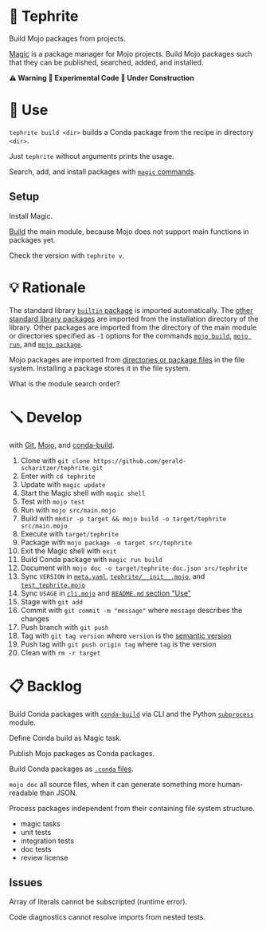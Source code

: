 # 🌋 Tephrite

Build Mojo packages from projects.

[Magic](https://docs.modular.com/magic/) is a package manager for Mojo projects.
Build Mojo packages such that they can be published, searched, added, and installed.

**⚠️ Warning 🧪 Experimental Code 🚧 Under Construction**

# 🔌 Use

`tephrite build <dir>` builds a Conda package from the recipe in directory `<dir>`.

Just `tephrite` without arguments prints the usage.

Search, add, and install packages with [`magic` commands](https://docs.modular.com/magic/commands).

## Setup

Install Magic.

[Build](#-develop) the main module, because Mojo does not support main functions in packages yet.

Check the version with `tephrite v`.

# 💡 Rationale

The standard library [`builtin` package](https://docs.modular.com/mojo/stdlib/builtin/) is imported automatically.
The [other standard library packages](https://docs.modular.com/mojo/stdlib/algorithm/functional/)
are imported from the installation directory of the library.
Other packages are imported from the directory of the main module
or directories specified as `-I` options for the commands
[`mojo build`](https://docs.modular.com/mojo/cli/build#-i-path),
[`mojo run`](https://docs.modular.com/mojo/cli/run#-i-path), and
[`mojo package`](https://docs.modular.com/mojo/cli/package#-i-path).

Mojo packages are imported from [directories or package files](https://docs.modular.com/mojo/manual/packages) in the file system.
Installing a package stores it in the file system.

What is the module search order?

# 🪛 Develop

with [Git](https://git-scm.com/book),
[Mojo](https://docs.modular.com/mojo/manual/), and
[conda-build](https://docs.conda.io/projects/conda-build/en/stable/).

1. Clone with `git clone https://github.com/gerald-scharitzer/tephrite.git`
2. Enter with `cd tephrite`
3. Update with `magic update`
4. Start the Magic shell with `magic shell`
5. Test with `mojo test`
6. Run with `mojo src/main.mojo`
7. Build with `mkdir -p target && mojo build -o target/tephrite src/main.mojo`
8. Execute with `target/tephrite`
9. Package with `mojo package -o target src/tephrite`
10. Exit the Magic shell with `exit`
11. Build Conda package with `magic run build`
12. Document with `mojo doc -o target/tephrite-doc.json src/tephrite`
13. Sync `VERSION` in [`meta.yaml`](meta.yaml), [`tephrite/__init__.mojo`](src/tephrite/__init__.mojo), and [`test_tephrite.mojo`](src/test_tephrite.mojo)
14. Sync `USAGE` in [`cli.mojo`](src/cli.mojo) and [`README.md` section "Use"](#-use)
15. Stage with `git add`
16. Commit with `git commit -m "message"` where `message` describes the changes
17. Push branch with `git push`
18. Tag with `git tag version` where `version` is the [semantic version](https://semver.org/)
19. Push tag with `git push origin tag` where `tag` is the version
20. Clean with `rm -r target`

# 📋 Backlog

Build Conda packages with [`conda-build`](https://docs.conda.io/projects/conda-build) via CLI and the Python [`subprocess`](https://docs.python.org/3/library/subprocess.html) module.

Define Conda build as Magic task.

Publish Mojo packages as Conda packages.

Build Conda packages as [`.conda` files](https://docs.conda.io/projects/conda-build/en/stable/resources/package-spec.html).

`mojo doc` all source files, when it can generate something more human-readable than JSON.

Process packages independent from their containing file system structure.

- magic tasks
- unit tests
- integration tests
- doc tests
- review license

## Issues

Array of literals cannot be subscripted (runtime error).

Code diagnostics cannot resolve imports from nested tests.
